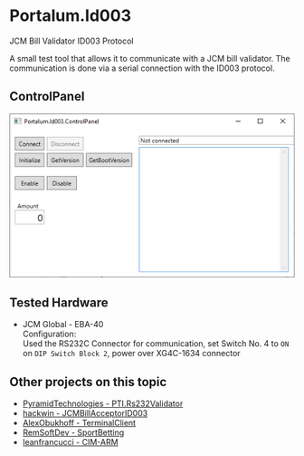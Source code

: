 # Portalum.Id003
JCM Bill Validator ID003 Protocol

A small test tool that allows it to communicate with a JCM bill validator. The communication is done via a serial connection with the ID003 protocol.

## ControlPanel

![Portalum.Id003.ControlPanel](/doc/ControlPanel.png)


## Tested Hardware

- JCM Global - EBA-40<br>
  Configuration:<br>
  Used the RS232C Connector for communication, set Switch No. 4 to `ON` on `DIP Switch Block 2`, power over XG4C-1634 connector

## Other projects on this topic

- [PyramidTechnologies - PTI.Rs232Validator](https://github.com/PyramidTechnologies/PTI.Rs232Validator)
- [hackwin - JCMBillAcceptorID003](https://github.com/hackwin/JCMBillAcceptorID003)
- [AlexObukhoff - TerminalClient](https://github.com/AlexObukhoff/TerminalClient/blob/master/3.0/src/modules/Hardware/CashAcceptors/src/ID003/ID003CashAcceptor.cpp)
- [RemSoftDev - SportBetting](https://github.com/RemSoftDev/SportBetting/blob/master/SCF/src/Validator/ID003/ID003.cs)
- [leanfrancucci - CIM-ARM](https://github.com/leanfrancucci/CIM-ARM/tree/master/src/framework/cim/device)
